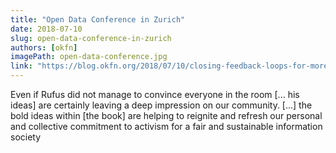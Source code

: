 ```yaml
---
title: "Open Data Conference in Zurich"
date: 2018-07-10
slug: open-data-conference-in-zurich
authors: [okfn]
imagePath: open-data-conference.jpg
link: "https://blog.okfn.org/2018/07/10/closing-feedback-loops-for-more-better-open-data-in-switzerland/"
---
```


Even if Rufus did not manage to convince everyone in the room [... his ideas] are certainly leaving a deep impression on our community. [...] the bold ideas within [the book] are helping to reignite and refresh our personal and collective commitment to activism for a fair and sustainable information society
